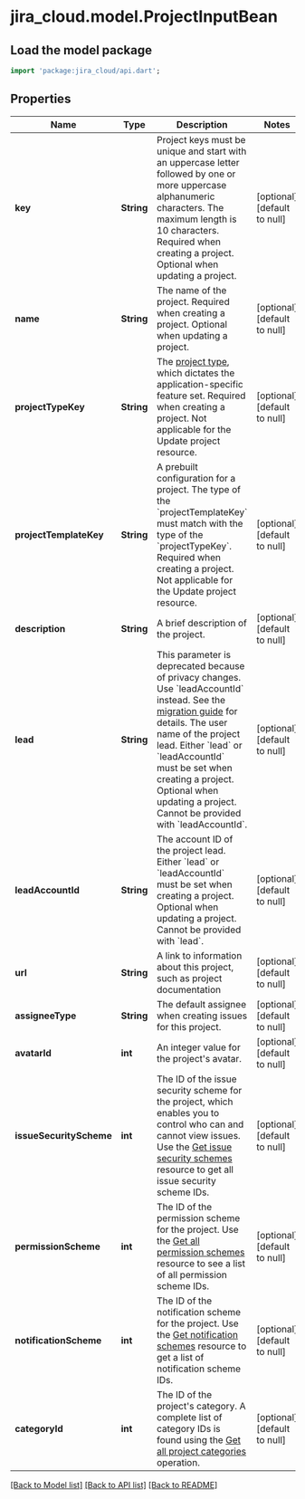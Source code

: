 # jira_cloud.model.ProjectInputBean

## Load the model package
```dart
import 'package:jira_cloud/api.dart';
```

## Properties
Name | Type | Description | Notes
------------ | ------------- | ------------- | -------------
**key** | **String** | Project keys must be unique and start with an uppercase letter followed by one or more uppercase alphanumeric characters. The maximum length is 10 characters. Required when creating a project. Optional when updating a project. | [optional] [default to null]
**name** | **String** | The name of the project. Required when creating a project. Optional when updating a project. | [optional] [default to null]
**projectTypeKey** | **String** | The [project type](https://confluence.atlassian.com/x/GwiiLQ#Jiraapplicationsoverview-Productfeaturesandprojecttypes), which dictates the application-specific feature set. Required when creating a project. Not applicable for the Update project resource. | [optional] [default to null]
**projectTemplateKey** | **String** | A prebuilt configuration for a project. The type of the &#x60;projectTemplateKey&#x60; must match with the type of the &#x60;projectTypeKey&#x60;. Required when creating a project. Not applicable for the Update project resource. | [optional] [default to null]
**description** | **String** | A brief description of the project. | [optional] [default to null]
**lead** | **String** | This parameter is deprecated because of privacy changes. Use &#x60;leadAccountId&#x60; instead. See the [migration guide](https://developer.atlassian.com/cloud/jira/platform/deprecation-notice-user-privacy-api-migration-guide/) for details. The user name of the project lead. Either &#x60;lead&#x60; or &#x60;leadAccountId&#x60; must be set when creating a project. Optional when updating a project. Cannot be provided with &#x60;leadAccountId&#x60;. | [optional] [default to null]
**leadAccountId** | **String** | The account ID of the project lead. Either &#x60;lead&#x60; or &#x60;leadAccountId&#x60; must be set when creating a project. Optional when updating a project. Cannot be provided with &#x60;lead&#x60;. | [optional] [default to null]
**url** | **String** | A link to information about this project, such as project documentation | [optional] [default to null]
**assigneeType** | **String** | The default assignee when creating issues for this project. | [optional] [default to null]
**avatarId** | **int** | An integer value for the project&#39;s avatar. | [optional] [default to null]
**issueSecurityScheme** | **int** | The ID of the issue security scheme for the project, which enables you to control who can and cannot view issues. Use the [Get issue security schemes](#api-rest-api-3-issuesecurityschemes-get) resource to get all issue security scheme IDs. | [optional] [default to null]
**permissionScheme** | **int** | The ID of the permission scheme for the project. Use the [Get all permission schemes](#api-rest-api-3-permissionscheme-get) resource to see a list of all permission scheme IDs. | [optional] [default to null]
**notificationScheme** | **int** | The ID of the notification scheme for the project. Use the [Get notification schemes](#api-rest-api-3-notificationscheme-get) resource to get a list of notification scheme IDs. | [optional] [default to null]
**categoryId** | **int** | The ID of the project&#39;s category. A complete list of category IDs is found using the [Get all project categories](#api-rest-api-3-projectCategory-get) operation. | [optional] [default to null]

[[Back to Model list]](../README.md#documentation-for-models) [[Back to API list]](../README.md#documentation-for-api-endpoints) [[Back to README]](../README.md)


